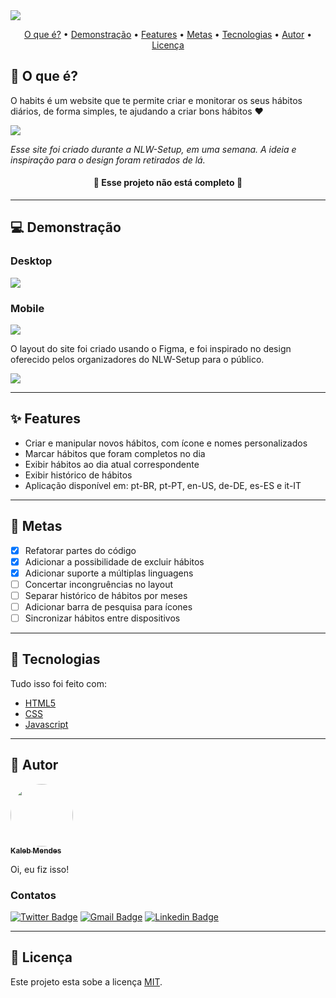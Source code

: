 <img src="https://i.imgur.com/LBMFNWk.png"/>

<p align="center">
 <a href="#whatis">O que é?</a> •
 <a href="#demo">Demonstração</a> •
 <a href="#features">Features</a> •
 <a href="#goals">Metas</a> •
 <a href="#tech">Tecnologias</a> • 
 <a href="#author">Autor</a> • 
 <a href="#licence">Licença</a>
</p>

<h2 id="whatis">🤔 O que é?</h2> 
<p>O habits é um website que te permite criar e monitorar os seus hábitos diários, de forma simples, te ajudando a criar bons hábitos ❤️</p>

<a target="_blank" href="https://cardtunic.github.io/habits/">
    <img src="https://i.imgur.com/kia1lfE.png"/>
</a>

_<p>Esse site foi criado durante a NLW-Setup, em uma semana. A ideia e inspiração para o design foram retirados de lá.</p>_

<h4 align="center"> 
	🚧 Esse projeto não está completo 🚧
</h4>

---

<h2 id="demo">💻 Demonstração</h2>

<h3>Desktop</h3>

<img src="https://i.imgur.com/6xKhlP1.gif"/>

<h3>Mobile</h3>

<img src="https://i.imgur.com/JR2c05j.gif"/>

<p>O layout do site foi criado usando o Figma, e foi inspirado no design oferecido pelos organizadores do NLW-Setup para o público.</p>

<a target="_blank" href="https://www.figma.com/file/rK5jkJOJnE1ylZiOXWJua1/habits.?node-id=473%3A87&t=tkWdrfgm1dn4OLJT-1">
    <img src="https://img.shields.io/static/v1?label=Acesse o layout&message=FIGMA&color=f14e1e&style=for-the-badge&logo=<LOGO>"/>
</a>

---

<h2 id="features">✨ Features</h2>

- Criar e manipular novos hábitos, com ícone e nomes personalizados
- Marcar hábitos que foram completos no dia
- Exibir hábitos ao dia atual correspondente
- Exibir histórico de hábitos
- Aplicação disponível em: pt-BR, pt-PT, en-US, de-DE, es-ES e it-IT

---

<h2 id="goals">🎯 Metas</h2>

- [x] Refatorar partes do código
- [x] Adicionar a possibilidade de excluir hábitos
- [x] Adicionar suporte a múltiplas linguagens
- [ ] Concertar incongruências no layout
- [ ] Separar histórico de hábitos por meses
- [ ] Adicionar barra de pesquisa para ícones
- [ ] Sincronizar hábitos entre dispositivos

---

<h2 id="tech">🔧 Tecnologias</h2> 
Tudo isso foi feito com:

- [HTML5](https://developer.mozilla.org/pt-BR/docs/Web/HTML)
- [CSS](https://developer.mozilla.org/pt-BR/docs/Web/css)
- [Javascript](https://developer.mozilla.org/pt-BR/docs/Web/javascript)

---

<h2 id="author">👤 Autor</h2>

<a href="hhttps://github.com/cardtunic/">
 <img style="border-radius: 50%;" src="https://avatars.githubusercontent.com/u/67842899?s=1000&v=4" width="100px;" alt=""/>
 <br />
 <sub><b>Kaleb Mendes</b></sub></a> <a href="hhttps://github.com/cardtunic/"></a>

Oi, eu fiz isso!

<h3>Contatos</h3>

[![Twitter Badge](https://img.shields.io/badge/-@cardtunic-1ca0f1?style=for-the-badge&labelColor=1ca0f1&logo=twitter&logoColor=white&link=http://twitter.com/cardtunic)](http://twitter.com/cardtunic)
[![Gmail Badge](https://img.shields.io/badge/-tuniccontato@gmail.com-c14438?style=for-the-badge&logo=Gmail&logoColor=white&link=mailto:tuniccontato@gmail.com)](mailto:tuniccontato@gmail.com)
[![Linkedin Badge](https://img.shields.io/badge/-KalebMendes-blue?style=for-the-badge&logo=Linkedin&logoColor=white&link=https://www.linkedin.com/in/kaleb-souza-mendes-a696991b0/)](https://www.linkedin.com/in/kaleb-souza-mendes-a696991b0/)

---

<h2 id="licence">📄 Licença</h2>

Este projeto esta sobe a licença [MIT](./LICENSE).
